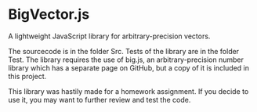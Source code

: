 # BigVector.js
A lightweight JavaScript library for arbitrary-precision vectors. 

The sourcecode is in the folder Src. Tests of the library are in the folder Test. The library requires the use of big.js, an arbitrary-precision number library which has a separate page on GitHub, but a copy of it is included in this project. 

This library was hastily made for a homework assignment. If you decide to use it, you may want to further review and test the code.
